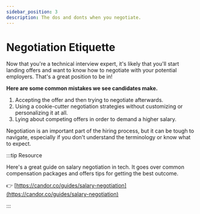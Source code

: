 ```yaml
---
sidebar_position: 3
description: The dos and donts when you negotiate.
---
```


# Negotiation Etiquette

Now that you're a technical interview expert, it's likely that you'll start landing offers and want to know how to negotiate with your potential employers. That's a great position to be in!

**Here are some common mistakes we see candidates make.**

1. Accepting the offer and then trying to negotiate afterwards.
2. Using a cookie-cutter negotiation strategies without customizing or personalizing it at all.
3. Lying about competing offers in order to demand a higher salary.

Negotiation is an important part of the hiring process, but it can be tough to navigate, especially if you don't understand the terminology or know what to expect.

:::tip Resource

Here's a great guide on salary negotiation in tech. It goes over common compensation packages and offers tips for getting the best outcome.

👉 [https://candor.co/guides/salary-negotiation](https://candor.co/guides/salary-negotiation)

:::
